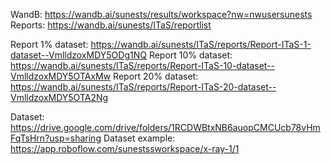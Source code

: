 WandB:	 https://wandb.ai/sunests/results/workspace?nw=nwusersunests
Reports: https://wandb.ai/sunests/ITaS/reportlist

Report 1% dataset:	https://wandb.ai/sunests/ITaS/reports/Report-ITaS-1-dataset--VmlldzoxMDY5ODg1NQ
Report 10% dataset: https://wandb.ai/sunests/ITaS/reports/Report-ITaS-10-dataset--VmlldzoxMDY5OTAxMw
Report 20% dataset:	https://wandb.ai/sunests/ITaS/reports/Report-ITaS-20-dataset--VmlldzoxMDY5OTA2Ng

Dataset: https://drive.google.com/drive/folders/1RCDWBtxNB6auopCMCUcb78vHmFqTsHrn?usp=sharing
Dataset example: https://app.roboflow.com/sunestssworkspace/x-ray-1/1